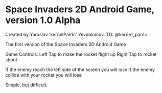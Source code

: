 # Space Invaders 2D Android Game, version 1.0 Alpha

Created by Yaroslav 'kernelPan1c' Yevdokimov. TG: @kerne1_pan1c

The first version of the Space Invaders 2D Android Game


Game Controls:
Left Tap to make the rocket flight up
Right Tap to rocket shoot

If the enemy reach the left side of the screen you will lose
If the enemy collide with your rocket you will lose

Simple, but difficult.
